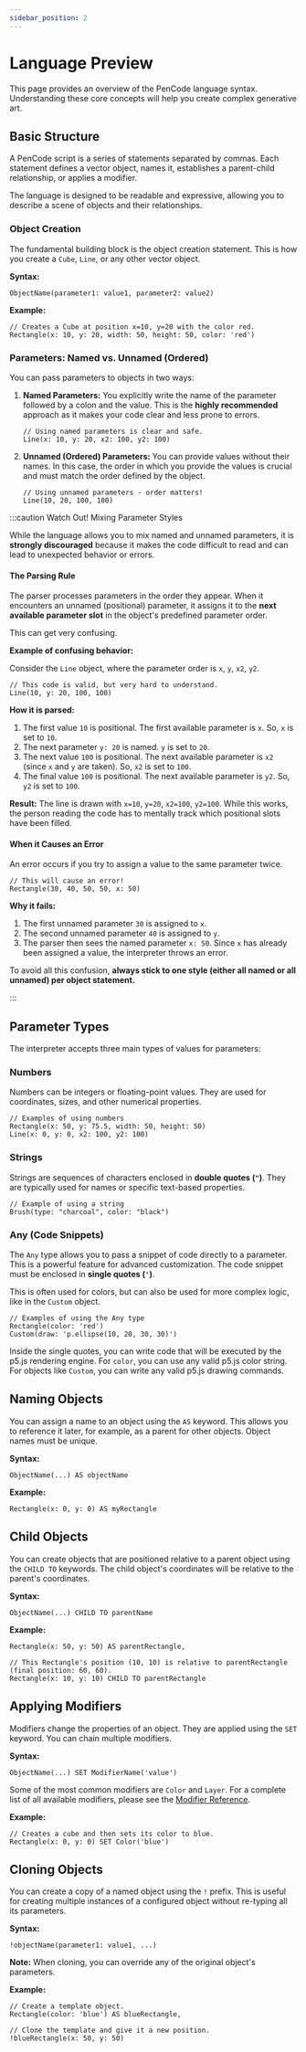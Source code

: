 ```yaml
---
sidebar_position: 2
---
```


# Language Preview

This page provides an overview of the PenCode language syntax. Understanding these core concepts will help you create complex generative art.

## Basic Structure

A PenCode script is a series of statements separated by commas. Each statement defines a vector object, names it, establishes a parent-child relationship, or applies a modifier.

The language is designed to be readable and expressive, allowing you to describe a scene of objects and their relationships.

### Object Creation

The fundamental building block is the object creation statement. This is how you create a `Cube`, `Line`, or any other vector object.

**Syntax:**
```pencode
ObjectName(parameter1: value1, parameter2: value2)
```

**Example:**
```pencode
// Creates a Cube at position x=10, y=20 with the color red.
Rectangle(x: 10, y: 20, width: 50, height: 50, color: 'red')
```

### Parameters: Named vs. Unnamed (Ordered)

You can pass parameters to objects in two ways:

1.  **Named Parameters:** You explicitly write the name of the parameter followed by a colon and the value. This is the **highly recommended** approach as it makes your code clear and less prone to errors.

    ```pencode
    // Using named parameters is clear and safe.
    Line(x: 10, y: 20, x2: 100, y2: 100)
    ```

2.  **Unnamed (Ordered) Parameters:** You can provide values without their names. In this case, the order in which you provide the values is crucial and must match the order defined by the object.

    ```pencode
    // Using unnamed parameters - order matters!
    Line(10, 20, 100, 100)
    ```

:::caution Watch Out! Mixing Parameter Styles

While the language allows you to mix named and unnamed parameters, it is **strongly discouraged** because it makes the code difficult to read and can lead to unexpected behavior or errors.

#### The Parsing Rule

The parser processes parameters in the order they appear. When it encounters an unnamed (positional) parameter, it assigns it to the **next available parameter slot** in the object's predefined parameter order.

This can get very confusing.

**Example of confusing behavior:**

Consider the `Line` object, where the parameter order is `x`, `y`, `x2`, `y2`.

```pencode
// This code is valid, but very hard to understand.
Line(10, y: 20, 100, 100)
```

**How it is parsed:**
1.  The first value `10` is positional. The first available parameter is `x`. So, `x` is set to `10`.
2.  The next parameter `y: 20` is named. `y` is set to `20`.
3.  The next value `100` is positional. The next available parameter is `x2` (since `x` and `y` are taken). So, `x2` is set to `100`.
4.  The final value `100` is positional. The next available parameter is `y2`. So, `y2` is set to `100`.

**Result:** The line is drawn with `x=10`, `y=20`, `x2=100`, `y2=100`. While this works, the person reading the code has to mentally track which positional slots have been filled.

#### When it Causes an Error

An error occurs if you try to assign a value to the same parameter twice.

```pencode
// This will cause an error!
Rectangle(30, 40, 50, 50, x: 50)
```

**Why it fails:**
1.  The first unnamed parameter `30` is assigned to `x`.
2.  The second unnamed parameter `40` is assigned to `y`.
3.  The parser then sees the named parameter `x: 50`. Since `x` has already been assigned a value, the interpreter throws an error.

To avoid all this confusion, **always stick to one style (either all named or all unnamed) per object statement.**

:::

## Parameter Types

The interpreter accepts three main types of values for parameters:

### Numbers
Numbers can be integers or floating-point values. They are used for coordinates, sizes, and other numerical properties.

```pencode
// Examples of using numbers
Rectangle(x: 50, y: 75.5, width: 50, height: 50)
Line(x: 0, y: 0, x2: 100, y2: 100)
```

### Strings
Strings are sequences of characters enclosed in **double quotes (`"`)**. They are typically used for names or specific text-based properties.

```pencode
// Example of using a string
Brush(type: "charcoal", color: "black")
```

### Any (Code Snippets)
The `Any` type allows you to pass a snippet of code directly to a parameter. This is a powerful feature for advanced customization. The code snippet must be enclosed in **single quotes (`'`)**.

This is often used for colors, but can also be used for more complex logic, like in the `Custom` object.

```pencode
// Examples of using the Any type
Rectangle(color: 'red')
Custom(draw: 'p.ellipse(10, 20, 30, 30)')
```

Inside the single quotes, you can write code that will be executed by the p5.js rendering engine. For `color`, you can use any valid p5.js color string. For objects like `Custom`, you can write any valid p5.js drawing commands.


## Naming Objects

You can assign a name to an object using the `AS` keyword. This allows you to reference it later, for example, as a parent for other objects. Object names must be unique.

**Syntax:**
```pencode
ObjectName(...) AS objectName
```

**Example:**
```pencode
Rectangle(x: 0, y: 0) AS myRectangle
```

## Child Objects

You can create objects that are positioned relative to a parent object using the `CHILD TO` keywords. The child object's coordinates will be relative to the parent's coordinates.

**Syntax:**
```pencode
ObjectName(...) CHILD TO parentName
```

**Example:**
```pencode
Rectangle(x: 50, y: 50) AS parentRectangle,

// This Rectangle's position (10, 10) is relative to parentRectangle (final position: 60, 60).
Rectangle(x: 10, y: 10) CHILD TO parentRectangle
```

## Applying Modifiers

Modifiers change the properties of an object. They are applied using the `SET` keyword. You can chain multiple modifiers.

**Syntax:**
```pencode
ObjectName(...) SET ModifierName('value')
```

Some of the most common modifiers are `Color` and `Layer`. For a complete list of all available modifiers, please see the [Modifier Reference](../language-reference/modifiers/color).

**Example:**
```pencode
// Creates a cube and then sets its color to blue.
Rectangle(x: 0, y: 0) SET Color('blue')
```

## Cloning Objects

You can create a copy of a named object using the `!` prefix. This is useful for creating multiple instances of a configured object without re-typing all its parameters.

**Syntax:**
```pencode
!objectName(parameter1: value1, ...)
```

**Note:** When cloning, you can override any of the original object's parameters.

**Example:**
```pencode
// Create a template object.
Rectangle(color: 'blue') AS blueRectangle,

// Clone the template and give it a new position.
!blueRectangle(x: 50, y: 50)
```
